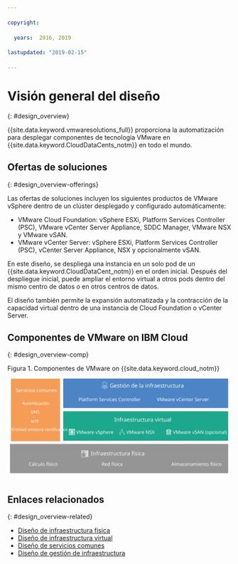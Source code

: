 ```yaml
---

copyright:

  years:  2016, 2019

lastupdated: "2019-02-15"

---
```

# Visión general del diseño
{: #design_overview}

{{site.data.keyword.vmwaresolutions_full}} proporciona la automatización para desplegar componentes de tecnología VMware en {{site.data.keyword.CloudDataCents_notm}} en todo el mundo.

## Ofertas de soluciones
{: #design_overview-offerings}

Las ofertas de soluciones incluyen los siguientes productos de VMware vSphere dentro de un clúster desplegado y configurado automáticamente:
* VMware Cloud Foundation: vSphere ESXi, Platform Services Controller (PSC), VMware vCenter Server Appliance, SDDC Manager, VMware NSX y VMware vSAN.
* VMware vCenter Server: vSphere ESXi, Platform Services Controller (PSC), vCenter Server Appliance, NSX y opcionalmente vSAN.

En este diseño, se despliega una instancia en un solo pod de un {{site.data.keyword.CloudDataCent_notm}} en el orden inicial. Después del despliegue inicial, puede ampliar el entorno virtual a otros pods dentro del mismo centro de datos o en otros centros de datos.

El diseño también permite la expansión automatizada y la contracción de la capacidad virtual dentro de una instancia de Cloud Foundation o vCenter Server.

## Componentes de VMware on IBM Cloud
{: #design_overview-comp}

Figura 1. Componentes de VMware on {{site.data.keyword.cloud_notm}}
![Componentes de VMware on {{site.data.keyword.cloud_notm}}](design_overview.svg "La solución comprende la infraestructura física, la infraestructura virtual, la administración de infraestructuras y los servicios comunes.")

## Enlaces relacionados
{: #design_overview-related}

* [Diseño de infraestructura física](/docs/services/vmwaresolutions/archiref/solution?topic=vmware-solutions-design_physicalinfrastructure)
* [Diseño de infraestructura virtual](/docs/services/vmwaresolutions/archiref/solution?topic=vmware-solutions-design_virtualinfrastructure)
* [Diseño de servicios comunes](/docs/services/vmwaresolutions/archiref/solution?topic=vmware-solutions-design_commonservice)
* [Diseño de gestión de infraestructura](/docs/services/vmwaresolutions/archiref/solution?topic=vmware-solutions-design_infrastructuremgmt)
